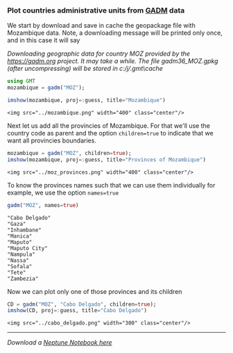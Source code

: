 ### Plot countries administrative units from [GADM](https://gadm.org) data

We start by download and save in cache the geopackage file with Mozambique data.
Note, a downloading message will be printed only once, and in this case it will say

*Downloading geographic data for country MOZ provided by the https://gadm.org project. It may take a while.
The file gadm36_MOZ.gpkg (after uncompressing) will be stored in c:/j/.gmt\cache*

```julia
using GMT
mozambique = gadm("MOZ");
```

```julia
imshow(mozambique, proj=:guess, title="Mozambique")
```

```@raw html
<img src="../mozambique.png" width="400" class="center"/>
```

Next let us add all the provincies of Mozambique. For that we'll use the country code as parent and the option `children=true` to indicate that we want all provincies boundaries.

```julia
mozambique = gadm("MOZ", children=true);
imshow(mozambique, proj=:guess, title="Provinces of Mozambique")
```

```@raw html
<img src="../moz_provinces.png" width="400" class="center"/>
```

To know the provinces names such that we can use them individually for example, we use the option `names=true`

```julia
gadm("MOZ", names=true)
```
```
"Cabo Delgado"
"Gaza"
"Inhambane"
"Manica"
"Maputo"
"Maputo City"
"Nampula"
"Nassa"
"Sofala"
"Tete"
"Zambezia"
```

Now we can plot only one of those provinces and its children

```julia
CD = gadm("MOZ", "Cabo Delgado", children=true);
imshow(CD, proj=:guess, title="Cabo Delgado")
```

```@raw html
<img src="../cabo_delgado.png" width="300" class="center"/>
```

---

*Download a [Neptune Notebook here](gadm_moz.jl)*